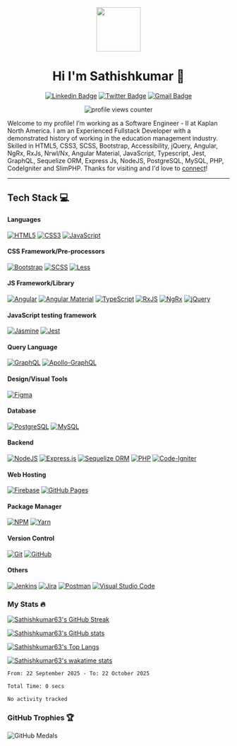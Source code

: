 <div id="header" align="center">
  <img
    src="https://media.giphy.com/media/M9gbBd9nbDrOTu1Mqx/giphy.gif"
    width="100"
  />

# Hi I'm Sathishkumar 👋  
[![Linkedin Badge](https://img.shields.io/badge/-sathishkumar63-blue?style=for-the-badge&logo=Linkedin&logoColor=white)](https://www.linkedin.com/in/sathishkumar63/)
[![Twitter Badge](https://img.shields.io/badge/-@__sathishjim63-1ca0f1?style=for-the-badge&labelColor=1ca0f1&logo=twitter&logoColor=white)](https://twitter.com/sathishjim63)
[![Gmail Badge](https://img.shields.io/badge/-sathishjim-c14438?style=for-the-badge&logo=Gmail&logoColor=white)](mailto:sathishjim@gmail.com)
    
<img
  src="https://komarev.com/ghpvc/?username=sathishkumar63&style=flat-square&color=green"
  alt="profile views counter"
  />
</div>

Welcome to my profile! I’m working as a Software Engineer - II at Kaplan North America. I am an Experienced Fullstack Developer with a demonstrated history of working in the education management industry. Skilled in HTML5, CSS3, SCSS, Bootstrap, Accessibility, jQuery, Angular, NgRx, RxJs, Nrwl/Nx, Angular Material, JavaScript, Typescript, Jest, GraphQL, Sequelize ORM,  Express Js, NodeJS, PostgreSQL, MySQL, PHP, CodeIgniter and SlimPHP. Thanks for visiting and I'd love to [connect](https://www.linkedin.com/in/sathishkumar63/)!


---
## Tech Stack 💻

#### Languages
[![HTML5](https://img.shields.io/badge/-HTML5-%23E34F26.svg?style=for-the-badge&logo=html5&logoColor=white)](https://developer.mozilla.org/en-US/docs/Learn/HTML)
[![CSS3](https://img.shields.io/badge/-CSS3-%231572B6.svg?style=for-the-badge&logo=css3&logoColor=white)](https://developer.mozilla.org/en-US/docs/Learn/CSS)
[![JavaScript](https://img.shields.io/badge/-JavaScript-%23323330.svg?style=for-the-badge&logo=javascript&logoColor=%23F7DF1E)](https://developer.mozilla.org/en-US/docs/Learn/Getting_started_with_the_web/JavaScript_basics)

#### CSS Framework/Pre-processors
[![Bootstrap](https://img.shields.io/badge/-Bootstrap-7952b3?style=for-the-badge&logo=bootstrap&logoColor=white)](https://getbootstrap.com/)
[![SCSS](https://img.shields.io/badge/-SCSS-bf4080?style=for-the-badge&logo=SASS&logoColor=white)](https://sass-lang.com/)
[![Less](https://img.shields.io/badge/-less-1d365d?style=for-the-badge&logo=less&logoColor=white)](https://lesscss.org/)

#### JS Framework/Library
[![Angular](https://img.shields.io/badge/-Angular-c4002f?style=for-the-badge&logo=angular&logoColor=white)](https://angular.io/)
[![Angular Material](https://img.shields.io/badge/-Angular%20Material-3f51b5?style=for-the-badge&logo=angular&logoColor=white)](https://material.angular.io/)
[![TypeScript](https://img.shields.io/badge/-TypeScript-%23007ACC.svg?style=for-the-badge&logo=typescript&logoColor=white)](https://www.typescriptlang.org/)
[![RxJS](https://img.shields.io/badge/-RxJS-%23B7178C.svg?style=for-the-badge&logo=reactivex&logoColor=white)](https://rxjs.dev/)
[![NgRx](https://img.shields.io/badge/-NgRx-%23B7178C.svg?style=for-the-badge&logo=reactivex&logoColor=white)](https://ngrx.io/)
[![jQuery](https://img.shields.io/badge/-jQuery-%230769AD.svg?style=for-the-badge&logo=jquery&logoColor=white)](https://jquery.com/)

#### JavaScript testing framework
[![Jasmine](https://img.shields.io/badge/-Jasmine-%238A4182.svg?style=for-the-badge&logo=jasmine&logoColor=white)](https://jasmine.github.io/)
[![Jest](https://img.shields.io/badge/-Jest-%238A4182.svg?style=for-the-badge&logo=jest&logoColor=white)](https://jestjs.io/)

#### Query Language
[![GraphQL](https://img.shields.io/badge/-GraphQL-E10098?style=for-the-badge&logo=graphql&logoColor=white)](https://graphql.org/)
[![Apollo-GraphQL](https://img.shields.io/badge/Apollo-GraphQL-311C87?style=for-the-badge&logo=apollo-graphql&logoColor=white)](https://www.apollographql.com/)

#### Design/Visual Tools
[![Figma](https://img.shields.io/badge/-Figma-000?style=for-the-badge&logo=figma)](https://www.figma.com/)

#### Database
[![PostgreSQL](https://img.shields.io/badge/-PostgreSQL-%23316192.svg?style=for-the-badge&logo=postgresql&logoColor=white)](https://www.postgresql.org/)
[![MySQL](https://img.shields.io/badge/-MySQL-3E6E93?style=for-the-badge&logo=mysql&logoColor=white)](https://www.mysql.com/)

#### Backend
[![NodeJS](https://img.shields.io/badge/-NodeJS-6DA55F?style=for-the-badge&logo=node.js&logoColor=white)](https://nodejs.dev/learn/introduction-to-nodejs)
[![Express.js](https://img.shields.io/badge/-ExpressJS-%23404d59.svg?style=for-the-badge&logo=express&logoColor=%2361DAFB)](https://expressjs.com/)
[![Sequelize ORM](https://img.shields.io/badge/-Sequelize%20ORM-%23404d59.svg?style=for-the-badge&logo=sequelize&logoColor=%2361DAFB)](https://sequelize.org/v7/)
[![PHP](https://img.shields.io/badge/-PHP-%23777BB4.svg?style=for-the-badge&logo=php&logoColor=white)](https://www.w3schools.com/php/)
[![Code-Igniter](https://img.shields.io/badge/-CodeIgniter-%23EF4223.svg?style=for-the-badge&logo=codeIgniter&logoColor=white)](https://codeigniter.com/user_guide/tutorial/index.html)

#### Web Hosting
[![Firebase](https://img.shields.io/badge/-Firebase-%23039BE5.svg?style=for-the-badge&logo=firebase)](https://firebase.google.com/)
[![GitHub Pages](https://img.shields.io/badge/-GitHub%20Pages-%23121011.svg?style=for-the-badge&logo=github&logoColor=white)](https://pages.github.com/)

#### Package Manager
[![NPM](https://img.shields.io/badge/-NPM-e34c26?style=for-the-badge&logo=npm&logoColor=white)](https://docs.npmjs.com/about-npm)
[![Yarn](https://img.shields.io/badge/-yarn-2188b6?style=for-the-badge&logo=yarn&logoColor=white)](https://classic.yarnpkg.com/en/docs)

#### Version Control
[![Git](https://img.shields.io/badge/-Git-%23E34F26.svg?style=for-the-badge&logo=git&logoColor=white)](https://git-scm.com/)
[![GitHub](https://img.shields.io/badge/-GitHub-%23121011.svg?style=for-the-badge&logo=github&logoColor=white)](https://github.com/)

#### Others
[![Jenkins](https://img.shields.io/badge/-Jenkins-brown?style=for-the-badge&logo=jenkins&logoColor=white)](https://www.jenkins.io/doc/)
[![Jira](https://img.shields.io/badge/-Jira-0052CC?style=for-the-badge&logo=jira&logoColor=white)](https://www.atlassian.com/software/jira)
[![Postman](https://img.shields.io/badge/-Postman-FF6C37?style=for-the-badge&logo=postman&logoColor=white)](https://www.postman.com/)
[![Visual Studio Code](https://img.shields.io/badge/-Visual%20Studio%20Code-0078d7.svg?style=for-the-badge&logo=visual-studio-code&logoColor=white)](https://code.visualstudio.com/)

### My Stats :fire:
[![Sathishkumar63's GitHub Streak](http://github-readme-streak-stats.herokuapp.com?user=sathishkumar63&show_icons=true&count_private=true&theme=github-dark&date_format=M%20j%5B%2C%20Y%5D)](http://github-readme-streak-stats.herokuapp.com?user=sathishkumar63&theme=github-dark&date_format=M%20j%5B%2C%20Y%5D)

[![Sathishkumar63's GitHub stats](https://github-readme-stats.vercel.app/api?username=sathishkumar63&count_private=true&show_icons=true&theme=solarized-dark)](https://github-readme-stats.vercel.app/api?username=sathishkumar63&count_private=true&show_icons=true&theme=solarized-dark)

[![Sathishkumar63's Top Langs](https://github-readme-stats.vercel.app/api/top-langs/?username=sathishkumar63&langs_count=8&layout=compact&theme=vision-friendly-dark)](https://github-readme-stats.vercel.app/api/top-langs/?username=sathishkumar63&layout=compact&show_icons=true&count_private=true&theme=vision-friendly-dark)

[![Sathishkumar63's wakatime stats](https://github-readme-stats.vercel.app/api/wakatime?username=Sathishkumar63)](https://wakatime.com/@sathishkumar63)

<!--START_SECTION:waka-->

```txt
From: 22 September 2025 - To: 22 October 2025

Total Time: 0 secs

No activity tracked
```

<!--END_SECTION:waka-->

### GitHub Trophies 🏆
  
![GitHub Medals](https://github-profile-trophy.vercel.app/?username=sathishkumar63&theme=dracula&no-frame=false&no-bg=false&margin-w=4)

